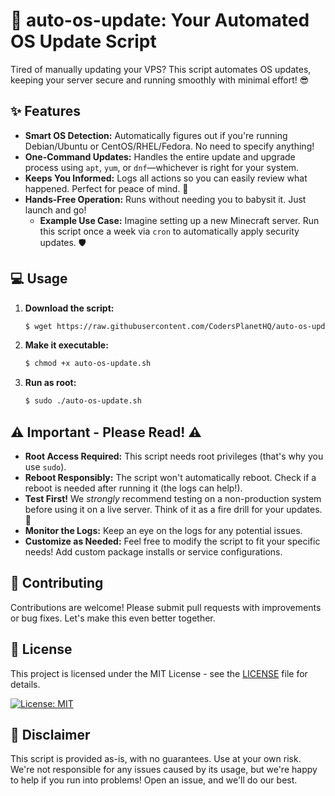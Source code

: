 # 🚀 auto-os-update: Your Automated OS Update Script

Tired of manually updating your VPS? This script automates OS updates, keeping your server secure and running smoothly with minimal effort! 😎

## ✨ Features

*   **Smart OS Detection:** Automatically figures out if you're running Debian/Ubuntu or CentOS/RHEL/Fedora. No need to specify anything!
*   **One-Command Updates:** Handles the entire update and upgrade process using `apt`, `yum`, or `dnf`—whichever is right for your system.
*   **Keeps You Informed:** Logs all actions so you can easily review what happened. Perfect for peace of mind. 📜
*   **Hands-Free Operation:** Runs without needing you to babysit it. Just launch and go!
    *   **Example Use Case:**  Imagine setting up a new Minecraft server.  Run this script once a week via `cron` to automatically apply security updates. 🛡️

## 💻 Usage

1.  **Download the script:**

    ```bash
    $ wget https://raw.githubusercontent.com/CodersPlanetHQ/auto-os-update/main/auto-os-update.sh -O auto-os-update.sh
    ```

2.  **Make it executable:**

    ```bash
    $ chmod +x auto-os-update.sh
    ```

3.  **Run as root:**

    ```bash
    $ sudo ./auto-os-update.sh
    ```

## ⚠️ Important - Please Read! ⚠️

*   **Root Access Required:** This script needs root privileges (that's why you use `sudo`).
*   **Reboot Responsibly:** The script won't automatically reboot. Check if a reboot is needed after running it (the logs can help!).
*   **Test First!** We *strongly* recommend testing on a non-production system before using it on a live server. Think of it as a fire drill for your updates. 🚒
*   **Monitor the Logs:** Keep an eye on the logs for any potential issues.
*   **Customize as Needed:** Feel free to modify the script to fit your specific needs! Add custom package installs or service configurations.

## 🤝 Contributing

Contributions are welcome!  Please submit pull requests with improvements or bug fixes. Let's make this even better together.

## 📜 License

This project is licensed under the MIT License - see the [LICENSE](LICENSE) file for details.

[![License: MIT](https://img.shields.io/badge/License-MIT-yellow.svg)](https://opensource.org/licenses/MIT)

## 🙏 Disclaimer

This script is provided as-is, with no guarantees. Use at your own risk. We're not responsible for any issues caused by its usage, but we're happy to help if you run into problems! Open an issue, and we'll do our best.

